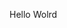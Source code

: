 Hello Wolrd
































































































































































































































































































































































































































































































































































































































































































































































































































































































































































































































































































































































































































































































































































































































































































































































































































































































































































































































































































































































































































































































































































































































































































































































































































































































































































































































